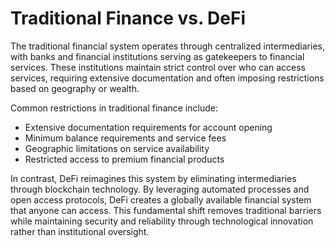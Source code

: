 # Traditional Finance vs. DeFi

The traditional financial system operates through centralized intermediaries, with banks and financial institutions serving as gatekeepers to financial services. These institutions maintain strict control over who can access services, requiring extensive documentation and often imposing restrictions based on geography or wealth.

Common restrictions in traditional finance include:

- Extensive documentation requirements for account opening
- Minimum balance requirements and service fees
- Geographic limitations on service availability
- Restricted access to premium financial products

In contrast, DeFi reimagines this system by eliminating intermediaries through blockchain technology. By leveraging automated processes and open access protocols, DeFi creates a globally available financial system that anyone can access. This fundamental shift removes traditional barriers while maintaining security and reliability through technological innovation rather than institutional oversight.